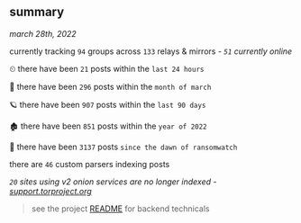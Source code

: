 
## summary
_march 28th, 2022_

currently tracking `94` groups across `133` relays & mirrors - _`51` currently online_

⏲ there have been `21` posts within the `last 24 hours`

🦈 there have been `296` posts within the `month of march`

🪐 there have been `907` posts within the `last 90 days`

🏚 there have been `851` posts within the `year of 2022`

🦕 there have been `3137` posts `since the dawn of ransomwatch`

there are `46` custom parsers indexing posts

_`20` sites using v2 onion services are no longer indexed - [support.torproject.org](https://support.torproject.org/onionservices/v2-deprecation/)_

> see the project [README](https://github.com/thetanz/ransomwatch#ransomwatch--) for backend technicals
